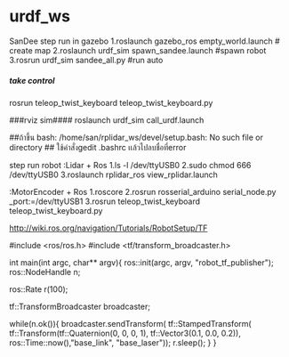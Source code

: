 # urdf_ws
SanDee
step run in gazebo
1.roslaunch gazebo_ros empty_world.launch # create map
2.roslaunch urdf_sim spawn_sandee.launch #spawn robot
3.rosrun urdf_sim sandee_all.py #run auto

##### take control #####
rosrun teleop_twist_keyboard teleop_twist_keyboard.py

###rviz sim####
roslaunch urdf_sim call_urdf.launch


##ถ้าขึ้น bash: /home/san/rplidar_ws/devel/setup.bash: No such file or directory ##
ใช้คำสั่งgedit .bashrc เเล้วไปลบชื่อที่error


step run robot 
:Lidar + Ros
1.ls -l /dev/ttyUSB0
2.sudo chmod 666 /dev/ttyUSB0
3.roslaunch rplidar_ros view_rplidar.launch

:MotorEncoder + Ros
1.roscore
2.rosrun rosserial_arduino serial_node.py _port:=/dev/ttyUSB1
3.rosrun teleop_twist_keyboard teleop_twist_keyboard.py

http://wiki.ros.org/navigation/Tutorials/RobotSetup/TF

#include <ros/ros.h>
#include <tf/transform_broadcaster.h>

int main(int argc, char** argv){
  ros::init(argc, argv, "robot_tf_publisher");
  ros::NodeHandle n;

  ros::Rate r(100);

  tf::TransformBroadcaster broadcaster;

  while(n.ok()){
    broadcaster.sendTransform(
      tf::StampedTransform(
        tf::Transform(tf::Quaternion(0, 0, 0, 1), tf::Vector3(0.1, 0.0, 0.2)),
        ros::Time::now(),"base_link", "base_laser"));
    r.sleep();
  }
}
